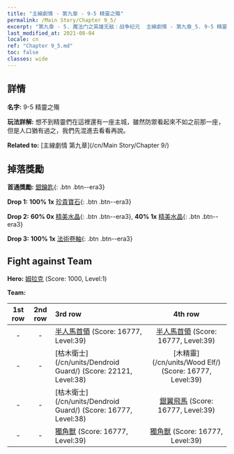 ```yaml
---
title: "主線劇情 - 第九章 - 9-5 精靈之殤"
permalink: /Main Story/Chapter 9_5/
excerpt: "第九章 - 5. 魔法门之英雄无敌：战争纪元  主線劇情 - 第九章_5. 9-5 精靈之殤"
last_modified_at: 2021-08-04
locale: cn
ref: "Chapter 9_5.md"
toc: false
classes: wide
---
```


## 詳情

 **名字:** 9-5 精靈之殤

 **玩法詳解:** 想不到精靈們在這裡還有一座主城，雖然防禦看起來不如之前那一座，但是人口猶有過之，我們先混進去看看再說。

 **Related to:** [主線劇情 第九章](/cn/Main Story/Chapter 9/)

## 掉落獎勵

 **首通獎勵:** [銀鑰匙](/cn/Items/con_693/){: .btn .btn--era3}

 **Drop 1:** **100% 1x** [珍貴寶石](/cn/Items/mat_30/){: .btn .btn--era3}

 **Drop 2:** **60% 0x** [精美水晶](/cn/Items/mat_24/){: .btn .btn--era3}, **40% 1x** [精美水晶](/cn/Items/mat_24/){: .btn .btn--era3}

 **Drop 3:** **100% 1x** [法術卷軸](/cn/Items/con_694/){: .btn .btn--era3}


## Fight against Team
 **Hero:** [姆拉克](/cn/heroes/Mullich/) (Score: 1000, Level:1)

 **Team:**


  | 1st row | 2nd row | 3rd row | 4th row |
  |:----:|:----:|:----|:----:|
  | - | - | [半人馬首領](/cn/units/Centaur/) (Score: 16777, Level:39)  | [半人馬首領](/cn/units/Centaur/) (Score: 16777, Level:39)  |
  | - | - | [枯木衛士](/cn/units/Dendroid Guard/) (Score: 22121, Level:38)  | [木精靈](/cn/units/Wood Elf/) (Score: 16777, Level:39)  |
  | - | - | [枯木衛士](/cn/units/Dendroid Guard/) (Score: 16777, Level:38)  | [銀翼飛馬](/cn/units/Pegasus/) (Score: 16777, Level:39)  |
  | - | - | [獨角獸](/cn/units/Unicorn/) (Score: 16777, Level:39)  | [獨角獸](/cn/units/Unicorn/) (Score: 16777, Level:39)  |


